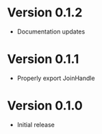 # Version 0.1.2

- Documentation updates

# Version 0.1.1

- Properly export JoinHandle

# Version 0.1.0

- Initial release
